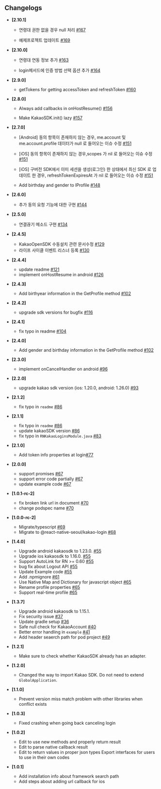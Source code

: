 ## Changelogs

- **[2.10.1]**

  - 연령대 권한 없을 경우 null 처리  [#167](https://github.com/react-native-seoul/react-native-kakao-login/pull/167)

  - 예제프로젝트 업데이트  [#169](https://github.com/react-native-seoul/react-native-kakao-login/pull/169)

- **[2.10.0]**

  - 연령대 연동 정보 추가  [#163](https://github.com/react-native-seoul/react-native-kakao-login/pull/163)

  - login메서드에 인증 방법 선택 옵션 추가  [#164](https://github.com/react-native-seoul/react-native-kakao-login/pull/164)

- **[2.9.0]**

  - getTokens for getting accessToken and refreshToken  [#160](https://github.com/react-native-seoul/react-native-kakao-login/pull/160)

- **[2.8.0]**

  - Always add callbacks in onHostResume() [#156](https://github.com/react-native-seoul/react-native-kakao-login/pull/156)

  - Make KakaoSDK.init() lazy [#157](https://github.com/react-native-seoul/react-native-kakao-login/pull/157)

- **[2.7.0]**

  - [Android] 동의 항목이 존재하지 않는 경우, me.account 및 me.account.profile 데이터가 null 로 들어오는 이슈 수정 [#151](https://github.com/react-native-seoul/react-native-kakao-login/pull/151)

  - [iOS] 동의 항목이 존재하지 않는 경우,scopes 가 nil 로 들어오는 이슈 수정 [#151](https://github.com/react-native-seoul/react-native-kakao-login/pull/151)

  - [iOS] 구버전 SDK에서 이미 세션을 생성(로그인) 한 상태에서 최신 SDK 로 업데이트 한 경우, refreshTokenExpiresAt 가 nil 로 들어오는 이슈 수정 [#151](https://github.com/react-native-seoul/react-native-kakao-login/pull/151)

  - Add birthday and gender to IProfile [#148](https://github.com/react-native-seoul/react-native-kakao-login/pull/148)

- **[2.6.0]**

  - 추가 동의 요청 기능에 대한 구현 [#144](https://github.com/react-native-seoul/react-native-kakao-login/pull/144)

- **[2.5.0]**

  - 연결끊기 메소드 구현 [#134](https://github.com/react-native-seoul/react-native-kakao-login/pull/134)

- **[2.4.5]**

  - KakaoOpenSDK 수동설치 관련 문서수정 [#129](https://github.com/react-native-seoul/react-native-kakao-login/pull/129)
  - 라이프 사이클 이벤트 리스너 등록 [#130](https://github.com/react-native-seoul/react-native-kakao-login/pull/130)

- **[2.4.4]**

  - update readme [#121](https://github.com/react-native-seoul/react-native-kakao-login/pull/121)
  - implement onHostResume in android [#126](https://github.com/react-native-seoul/react-native-kakao-login/pull/126)

- **[2.4.3]**

  - Add birthyear information in the GetProfile method [#102](https://github.com/react-native-seoul/react-native-kakao-login/pull/118)

- **[2.4.2]**

  - upgrade sdk versions for bugfix [#116](https://github.com/react-native-seoul/react-native-kakao-login/pull/116)

- **[2.4.1]**

  - fix typo in readme [#104](https://github.com/react-native-seoul/react-native-kakao-login/pull/104)

- **[2.4.0]**

  - Add gender and birthday information in the GetProfile method [#102](https://github.com/react-native-seoul/react-native-kakao-login/pull/102)

- **[2.3.0]**

  - implement onCancelHandler on android [#96](https://github.com/react-native-seoul/react-native-kakao-login/pull/96)

- **[2.2.0]**

  - upgrade kakao sdk version (ios: 1.20.0, android: 1.26.0) [#93](https://github.com/react-native-seoul/react-native-kakao-login/pull/93)

* **[2.1.2]**

  - fix typo in `readme` [#86](https://github.com/react-native-seoul/react-native-kakao-login/pull/89)

* **[2.1.1]**

  - fix typo in `readme` [#86](https://github.com/react-native-seoul/react-native-kakao-login/pull/86)
  - update kakaoSDK version [#86](https://github.com/react-native-seoul/react-native-kakao-login/pull/86)
  - fix typo in `RNKakaoLoginsModule.java` [#83](https://github.com/react-native-seoul/react-native-kakao-login/pull/83)

* **[2.1.0]**

  - Add token info properties at login[#77](https://github.com/react-native-seoul/react-native-kakao-login/pull/77)

- **[2.0.0]**

  - support promises [#67](https://github.com/react-native-seoul/react-native-kakao-login/pull/67)
  - support error code partially [#67](https://github.com/react-native-seoul/react-native-kakao-login/pull/67)
  - update example code [#67](https://github.com/react-native-seoul/react-native-kakao-login/pull/67)

- **[1.0.1-rc-2]**

  - fix broken link url in document [#70](https://github.com/react-native-seoul/react-native-kakao-login/pull/70)
  - change podspec name [#70](https://github.com/react-native-seoul/react-native-kakao-login/pull/70)

* **[1.0.0-rc-2]**

  - Migrate/typescript [#69](https://github.com/react-native-seoul/react-native-kakao-login/pull/69)
  - Migrate to @react-native-seoul/kakao-login [#68](https://github.com/react-native-seoul/react-native-kakao-login/pull/68)

* **[1.4.0]**

  - Upgrade android kakaosdk to 1.23.0. [#55](https://github.com/react-native-seoul/react-native-kakao-login/pull/55)
  - Upgrade ios kakaosdk to 1.16.0. [#55](https://github.com/react-native-seoul/react-native-kakao-login/pull/55)
  - Support AutoLink for RN >= 0.60 [#55](https://github.com/react-native-seoul/react-native-kakao-login/pull/55)
  - bug fix about Logout API [#55](https://github.com/react-native-seoul/react-native-kakao-login/pull/55)
  - Update Example code [#55](https://github.com/react-native-seoul/react-native-kakao-login/pull/55)
  - Add .npmignore [#61](https://github.com/react-native-seoul/react-native-kakao-login/pull/61)
  - Use Native Map and Dictionary for javascript object [#65](https://github.com/react-native-seoul/react-native-kakao-login/pull/65)
  - Rename profile properties [#65](https://github.com/react-native-seoul/react-native-kakao-login/pull/65)
  - Support real-time profile [#65](https://github.com/react-native-seoul/react-native-kakao-login/pull/65)

* **[1.3.7]**

  - Upgrade android kakaosdk to 1.15.1.
  - Fix security issue [#37](https://github.com/react-native-seoul/react-native-kakao-login/pull/37)
  - Update gradle setup [#36](https://github.com/react-native-seoul/react-native-kakao-login/pull/36)
  - Safe null check for KakaoAccount [#40](https://github.com/react-native-seoul/react-native-kakao-login/pull/40)
  - Better error handling in `example` [#41](https://github.com/react-native-seoul/react-native-kakao-login/pull/41)
  - Add header seaerch path for pod project [#49](https://github.com/react-native-seoul/react-native-kakao-login/pull/49)

* **[1.2.1]**

  - Make sure to check whether KakaoSDK already has an adapter.

* **[1.2.0]**

  - Changed the way to import Kakao SDK. Do not need to extend `GlobalApplication`.

* **[1.1.0]**

  - Prevent version miss match problem with other libraries when conflict exists

* **[1.0.3]**

  - Fixed crashing when going back canceling login

* **[1.0.2]**

  - Edit to use new methods and properly return result
  - Edit to parse native callback result
  - Edit to return values in proper json types
    Export interfaces for users to use in their own codes

* **[1.0.1]**
  - Add installation info about framework search path
  - Add steps about adding url callback for ios
